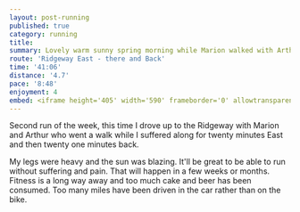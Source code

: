 ```yaml
---
layout: post-running
published: true
category: running
title:
summary: Lovely warm sunny spring morning while Marion walked with Arthur
route: 'Ridgeway East - there and Back'
time: '41:06'
distance: '4.7'
pace: '8:48'
enjoyment: 4
embed: <iframe height='405' width='590' frameborder='0' allowtransparency='true' scrolling='no' src='https://www.strava.com/activities/272275205/embed/6910bf50dd03ef071c32b84f8ff5bafa4ee7e5c8'></iframe>
---
```


Second run of the week, this time I drove up to the Ridgeway with Marion and Arthur who went a walk while I suffered along for twenty minutes East and then twenty one minutes back.

My legs were heavy and the sun was blazing. It'll be great to be able to run without suffering and pain. That will happen in a few weeks or months. Fitness is a long way away and too much cake and beer has been consumed. Too many miles have been driven in the car rather than on the bike.